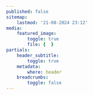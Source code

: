 ```yaml
---
published: false
sitemap:
    lastmod: '21-08-2024 23:12'
media:
    featured_image:
        toggle: true
        file: {  }
partials:
    header_subtitle:
        toggle: true
    metadata:
        where: header
    breadcrumbs:
        toggle: false
---
```


